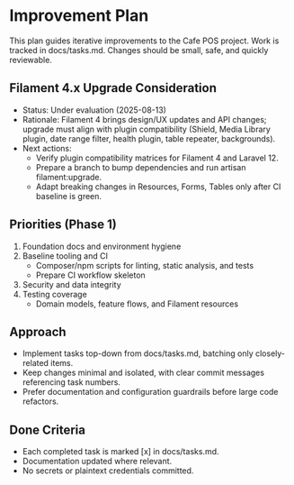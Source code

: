 # Improvement Plan

This plan guides iterative improvements to the Cafe POS project. Work is tracked in docs/tasks.md. Changes should be small, safe, and quickly reviewable.

## Filament 4.x Upgrade Consideration
- Status: Under evaluation (2025-08-13)
- Rationale: Filament 4 brings design/UX updates and API changes; upgrade must align with plugin compatibility (Shield, Media Library plugin, date range filter, health plugin, table repeater, backgrounds).
- Next actions:
  - Verify plugin compatibility matrices for Filament 4 and Laravel 12.
  - Prepare a branch to bump dependencies and run artisan filament:upgrade.
  - Adapt breaking changes in Resources, Forms, Tables only after CI baseline is green.

## Priorities (Phase 1)
1. Foundation docs and environment hygiene
2. Baseline tooling and CI
   - Composer/npm scripts for linting, static analysis, and tests
   - Prepare CI workflow skeleton
3. Security and data integrity
4. Testing coverage
   - Domain models, feature flows, and Filament resources

## Approach
- Implement tasks top-down from docs/tasks.md, batching only closely-related items.
- Keep changes minimal and isolated, with clear commit messages referencing task numbers.
- Prefer documentation and configuration guardrails before large code refactors.

## Done Criteria
- Each completed task is marked [x] in docs/tasks.md.
- Documentation updated where relevant.
- No secrets or plaintext credentials committed.
